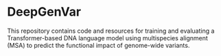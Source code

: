 # DeepGenVar
This repository contains code and resources for training and evaluating a Transformer-based DNA language model using multispecies alignment (MSA) to predict the functional impact of genome-wide variants. 
